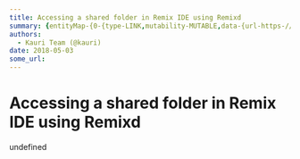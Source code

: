 ```yaml
---
title: Accessing a shared folder in Remix IDE using Remixd
summary: {entityMap-{0-{type-LINK,mutability-MUTABLE,data-{url-https-//github.com/ethereum/remixd}},blocks-[{key-9pmqs,text-Remixd is an npm module. Its purpose is to give the remix web application access to a folder from your local computer.,type-unstyled,depth-0,inlineStyleRanges-,entityRanges-,data-{}},{key-7ois6,text-,type-unstyled,depth-0,inlineStyleRanges-,entityRanges-,data-{}},{key-41ptn,text-The code of Remixd can be checked out here .,type-unstyled,depth-0,inlineStyleRanges-,entityRanges-[{offs
authors:
  - Kauri Team (@kauri)
date: 2018-05-03
some_url: 
---
```


# Accessing a shared folder in Remix IDE using Remixd


undefined
